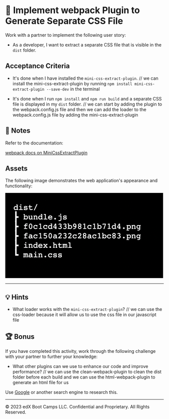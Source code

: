 # 📖 Implement webpack Plugin to Generate Separate CSS File

Work with a partner to implement the following user story:

* As a developer, I want to extract a separate CSS file that is visible in the `dist` folder.

## Acceptance Criteria

* It's done when I have installed the `mini-css-extract-plugin`.
// we can install the mini-css-extract-plugin by running `npm install mini-css-extract-plugin --save-dev` in the terminal

* It's done when I run `npm install` and `npm run build` and a separate CSS file is displayed in my `dist` folder.
// we can start by adding the plugin to the webpack.config.js file and then we can add the loader to the webpack.config.js file by adding the mini-css-extract-plugin


## 📝 Notes

Refer to the documentation:

[webpack docs on MiniCssExtractPlugin](https://webpack.js.org/plugins/mini-css-extract-plugin/#getting-started)

## Assets

The following image demonstrates the web application's appearance and functionality:

![Image showing filetree with separate main.css file in dist folder.](./assets/file-tree.png)

---

## 💡 Hints

* What loader works with the `mini-css-extract-plugin`?
// we can use the css-loader because it will allow us to use the css file in our javascript file

## 🏆 Bonus

If you have completed this activity, work through the following challenge with your partner to further your knowledge:

* What other plugins can we use to enhance our code and improve performance?
// we can use the clean-webpack-plugin to clean the dist folder before each build and we can use the html-webpack-plugin to generate an html file for us

Use [Google](https://www.google.com) or another search engine to research this.

---
© 2023 edX Boot Camps LLC. Confidential and Proprietary. All Rights Reserved.
